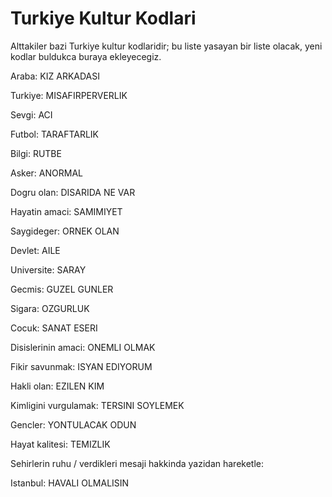 # Turkiye Kultur Kodlari

Alttakiler bazi Turkiye kultur kodlaridir; bu liste yasayan bir liste olacak, yeni kodlar buldukca buraya ekleyecegiz.

Araba: KIZ ARKADASI

Turkiye: MISAFIRPERVERLIK

Sevgi: ACI

Futbol: TARAFTARLIK

Bilgi: RUTBE

Asker: ANORMAL

Dogru olan: DISARIDA NE VAR

Hayatin amaci: SAMIMIYET

Saygideger: ORNEK OLAN

Devlet: AILE

Universite: SARAY

Gecmis: GUZEL GUNLER

Sigara: OZGURLUK

Cocuk: SANAT ESERI

Disislerinin amaci: ONEMLI OLMAK

Fikir savunmak: ISYAN EDIYORUM

Hakli olan: EZILEN KIM

Kimligini vurgulamak: TERSINI SOYLEMEK

Gencler: YONTULACAK ODUN

Hayat kalitesi: TEMIZLIK

Sehirlerin ruhu / verdikleri mesaji hakkinda yazidan hareketle:

Istanbul: HAVALI OLMALISIN
